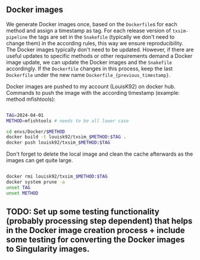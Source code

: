
## Docker images
We generate Docker images once, based on the `Dockerfile`s for each method and assign a timestamp as tag. For each release version of `txsim-pipeline` the tags are set in the `Snakefile` (typically we don't need to change them) in the according rules, this way we ensure reproducibility. The Docker images typically don't need to be updated. However, if there are useful updates to specific methods or other requirements demand a Docker image update, we can update the Docker images and the `Snakefile` accordingly. If the `Dockerfile` changes in this process, keep the last `Dockerfile` under the new name `Dockerfile_{previous_timestamp}`.

Docker images are pushed to my account (LouisK92) on docker hub. Commands to push the image with the according timestamp (example: method mfishtools):

```bash

TAG=2024-04-01
METHOD=mfishtools # needs to be all lower case

cd envs/Docker/$METHOD
docker build -t louisk92/txsim_$METHOD:$TAG .
docker push louisk92/txsim_$METHOD:$TAG

``` 

Don't forget to delete the local image and clean the cache afterwards as the images can get quite large.

```bash

docker rmi louisk92/txsim_$METHOD:$TAG
docker system prune -a
unset TAG
unset METHOD

``` 

## TODO: Set up some testing functionality (probably processing step dependent) that helps in the Docker image creation process + include some testing for converting the Docker images to Singularity images.